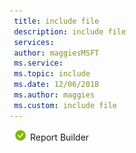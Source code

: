 ```yaml
---
 title: include file
 description: include file
 services: 
 author: maggiesMSFT
 ms.service: 
 ms.topic: include
 ms.date: 12/06/2018
 ms.author: maggies
 ms.custom: include file
---
```

![yes](media/yes.png) Report Builder 